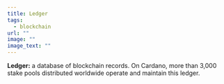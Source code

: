 ```yaml
---
title: Ledger
tags:
  - blockchain
url: ""
image: ""
image_text: ""
---
```


**Ledger:** a database of blockchain records. On Cardano, more than 3,000 stake pools distributed worldwide operate and maintain this ledger.
